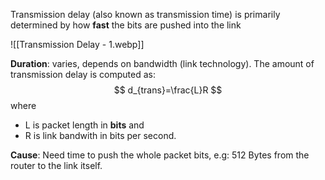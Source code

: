Transmission delay (also known as transmission time) is primarily determined by how **fast** the bits are pushed into the link

![[Transmission Delay - 1.webp]]

**Duration**: varies, depends on bandwidth (link technology). The amount of transmission delay is computed as: 
$$
d_{trans}=\frac{L}R
$$
where 
- L is packet length in **bits** and 
- R is link bandwith in bits per second.

**Cause**: Need time to push the whole packet bits, e.g: 512 Bytes from the router to the link itself.